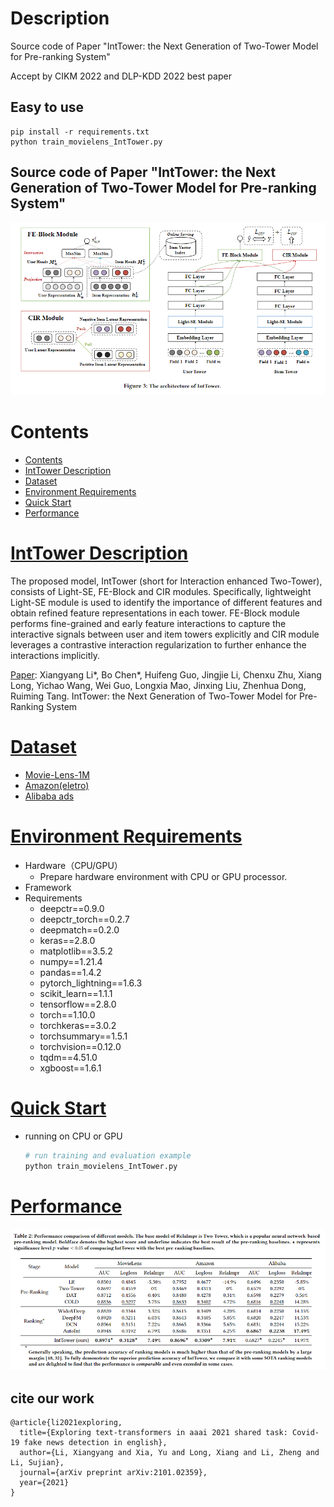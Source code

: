 # Description
Source code of Paper "IntTower: the Next Generation of  Two-Tower Model for Pre-ranking System"

Accept by CIKM 2022 and DLP-KDD 2022 best paper
## Easy to use
``` shell
pip install -r requirements.txt
python train_movielens_IntTower.py 
```
## Source code of Paper "IntTower: the Next Generation of  Two-Tower Model for Pre-ranking System" 
![avatar](./figure/model.PNG)
# Contents
- [Contents](#contents)
- [IntTower Description](#IntTower-description)
- [Dataset](#dataset)
- [Environment Requirements](#environment-requirements)
- [Quick Start](#quick-start)
- [Performance](#performance)

# [IntTower Description](#contents)

The proposed model, IntTower (short for Interaction enhanced Two-Tower), consists of Light-SE, FE-Block and CIR modules. 
Specifically, lightweight Light-SE module is used to identify the importance of different features and obtain refined feature representations in each tower. FE-Block module performs fine-grained and early feature interactions to capture the interactive signals between user and item towers explicitly and CIR module leverages a contrastive interaction regularization to further enhance the interactions implicitly.

[Paper](https://dl.acm.org/doi/abs/10.1145/3459637.3481915): Xiangyang Li*, Bo Chen*, Huifeng Guo, Jingjie Li, Chenxu Zhu, Xiang Long, Yichao Wang, Wei Guo, Longxia Mao, Jinxing Liu, Zhenhua Dong, Ruiming Tang. IntTower: the Next Generation of Two-Tower Model for
Pre-Ranking System

# [Dataset](#contents)

- [Movie-Lens-1M](https://grouplens.org/datasets/movielens/1m/)
- [Amazon(eletro)](https://jmcauley.ucsd.edu/data/amazon/)
- [Alibaba ads](https://tianchi.aliyun.com/dataset/dataDetail?dataId=56)

# [Environment Requirements](#contents)

- Hardware（CPU/GPU）
    - Prepare hardware environment with CPU or GPU processor.
- Framework
- Requirements
  - deepctr==0.9.0
  - deepctr_torch==0.2.7
  - deepmatch==0.2.0
  - keras==2.8.0
  - matplotlib==3.5.2
  - numpy==1.21.4
  - pandas==1.4.2
  - pytorch_lightning==1.6.3
  - scikit_learn==1.1.1
  - tensorflow==2.8.0
  - torch==1.10.0
  - torchkeras==3.0.2
  - torchsummary==1.5.1
  - torchvision==0.12.0
  - tqdm==4.51.0
  - xgboost==1.6.1


# [Quick Start](#contents)


- running on CPU or GPU

  ```python
  # run training and evaluation example
  python train_movielens_IntTower.py
  ```
 # [Performance](#contents)
 ![avatar](./figure/performance.PNG)


## cite our work
```
@article{li2021exploring,
  title={Exploring text-transformers in aaai 2021 shared task: Covid-19 fake news detection in english},
  author={Li, Xiangyang and Xia, Yu and Long, Xiang and Li, Zheng and Li, Sujian},
  journal={arXiv preprint arXiv:2101.02359},
  year={2021}
}
```


